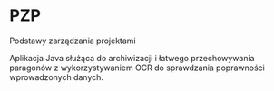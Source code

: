# PZP
Podstawy zarządzania projektami

Aplikacja Java służąca do archiwizacji i łatwego przechowywania paragonów z wykorzystywaniem OCR do sprawdzania poprawności wprowadzonych danych.
